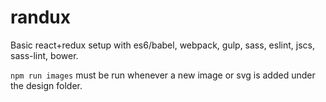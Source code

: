 # randux
Basic react+redux setup with es6/babel, webpack, gulp, sass, eslint, jscs, sass-lint, bower.

`npm run images` must be run whenever a new image or svg is added under the design folder.
